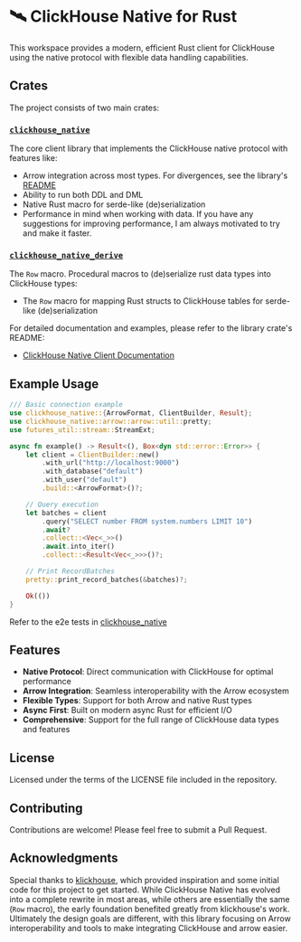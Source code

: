 # 🛰️ ClickHouse Native for Rust

This workspace provides a modern, efficient Rust client for ClickHouse using the native protocol with flexible data handling capabilities.

## Crates

The project consists of two main crates:

### [`clickhouse_native`](./clickhouse_native/README.md)

The core client library that implements the ClickHouse native protocol with features like:

- Arrow integration across most types. For divergences, see the library's [README](./clickhouse_native/README.md)
- Ability to run both DDL and DML
- Native Rust macro for serde-like (de)serialization
- Performance in mind when working with data. If you have any suggestions for improving performance, I am always motivated to try and make it faster. 

### [`clickhouse_native_derive`](./clickhouse_native_derive)

The `Row` macro. Procedural macros to (de)serialize rust data types into ClickHouse types:

- The `Row` macro for mapping Rust structs to ClickHouse tables for serde-like (de)serialization

For detailed documentation and examples, please refer to the library crate's README:

- [ClickHouse Native Client Documentation](./clickhouse_native/README.md)

## Example Usage

```rust
/// Basic connection example
use clickhouse_native::{ArrowFormat, ClientBuilder, Result};
use clickhouse_native::arrow::arrow::util::pretty;
use futures_util::stream::StreamExt;

async fn example() -> Result<(), Box<dyn std::error::Error>> {
    let client = ClientBuilder::new()
        .with_url("http://localhost:9000")
        .with_database("default")
        .with_user("default")
        .build::<ArrowFormat>()?;

    // Query execution
    let batches = client
        .query("SELECT number FROM system.numbers LIMIT 10")
        .await?
        .collect::<Vec<_>>()
        .await.into_iter()
        .collect::<Result<Vec<_>>>()?;

    // Print RecordBatches
    pretty::print_record_batches(&batches)?;

    Ok(())
}
```

Refer to the e2e tests in [clickhouse_native](./clickhouse_native/tests/e2e_arrow.rs)

## Features

- **Native Protocol**: Direct communication with ClickHouse for optimal performance
- **Arrow Integration**: Seamless interoperability with the Arrow ecosystem
- **Flexible Types**: Support for both Arrow and native Rust types
- **Async First**: Built on modern async Rust for efficient I/O
- **Comprehensive**: Support for the full range of ClickHouse data types and features

## License

Licensed under the terms of the LICENSE file included in the repository.

## Contributing

Contributions are welcome! Please feel free to submit a Pull Request.

## Acknowledgments

Special thanks to [klickhouse](https://github.com/Protryon/klickhouse), which provided inspiration and some initial code for this project to get started. While ClickHouse Native has evolved into a complete rewrite in most areas, while others are essentially the same (`Row` macro), the early foundation benefited greatly from klickhouse's work. Ultimately the design goals are different, with this library focusing on Arrow interoperability and tools to make integrating ClickHouse and arrow easier.
